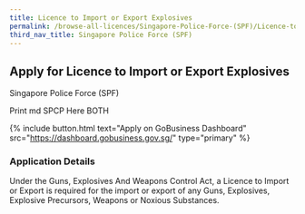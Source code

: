 ```yaml
---
title: Licence to Import or Export Explosives
permalink: /browse-all-licences/Singapore-Police-Force-(SPF)/Licence-to-Import-or-Export-Explosives
third_nav_title: Singapore Police Force (SPF)
---
```


## Apply for Licence to Import or Export Explosives

Singapore Police Force (SPF)

Print md SPCP Here BOTH

{% include button.html text="Apply on GoBusiness Dashboard" src="https://dashboard.gobusiness.gov.sg/" type="primary" %}

### Application Details

Under the Guns, Explosives And Weapons Control Act, a Licence to Import or Export is required for the import or export of any Guns, Explosives, Explosive Precursors, Weapons or Noxious Substances. 

